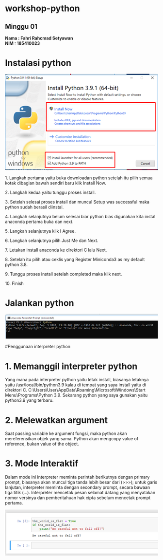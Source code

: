# workshop-python
<h2>Minggu 01</h2>
<b>Nama : Fahri Rahcmad Setyawan</b></br>
<b>NIM : 185410023</b>

# Instalasi python
<img src="https://github.com/Fahri54/workshop-python/blob/main/PERTEMUAN%201/SS%201.png"/>
<p>1. Langkah pertama yaitu buka downloadan python setelah itu pilih semua kotak dibagian bawah sendiri baru klik Install Now.<p>
<p>2. Langkah kedua yaitu tunggu proses install.<p>
<p>3. Setelah selesai proses install dan muncul Setup was successful maka python sudah berasil diinstal.<p>
<p>4. Langkah selanjutnya belum selesai biar python bias digunakan kita instal anaconda pertama buka dan next.<p>
<p>5. Langkah selanjutnya klik I Agree.<p>
<p>6. Langkah selanjutnya pilih Just Me dan Next.<p>
<p>7. Letakan install anaconda ke direktori C lalu Next.<p>
<p>8. Setelah itu pilih atau ceklis yang Register Miniconda3 as my default python 3.8.<p>
<p>9. Tunggu proses install setelah completed maka klik next.<p>
<p>10. Finish<p>

# Jalankan python
<img src="https://github.com/Fahri54/workshop-python/blob/main/PERTEMUAN%201/SS%202.png"/>

#Penggunaan interpreter python
# 1.	Memanggil interpreter python
Yang mana pada interpreter python yaitu letak install, biasanya letaknya yaitu /usr/local/bin/python3.9 kalau di tempat yang saya 
install yaitu di direktori C. C:\Users\User\AppData\Roaming\Microsoft\Windows\Start Menu\Programs\Python 3.9. Sekarang python yang 
saya gunakan yaitu python3.9 yang terbaru.

# 2.	Melewatkan argument
Saat passing variable ke argument fungsi, maka python akan mereferensikan objek yang sama. Python akan mengcopy value of reference, 
bukan value of the object.

# 3.	Mode Interaktif
Dalam mode ini interpreter meminta perintah berikutnya dengan primary prompt, biasanya akan muncul tiga tanda lebih besar dari (>>>); 
untuk garis lanjutan, interpreter meminta dengan secondary prompt, secara bawaan tiga titik (...). Interpreter mencetak pesan selamat 
datang yang menyatakan nomor versinya dan pemberitahuan hak cipta sebelum mencetak prompt pertama.

<img src="https://github.com/Fahri54/workshop-python/blob/main/PERTEMUAN%201/SS%203.png"/>
